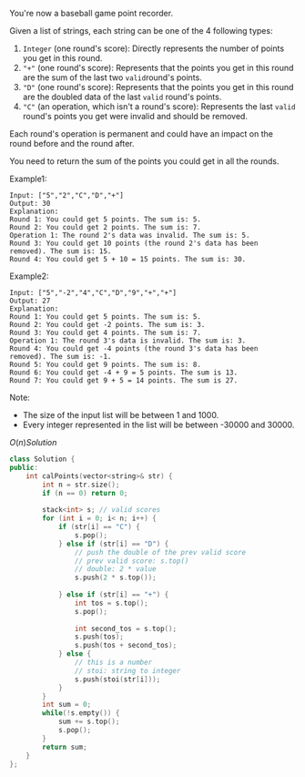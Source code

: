 You're now a baseball game point recorder.

Given a list of strings, each string can be one of the 4 following types:

1. `Integer` (one round's score): Directly represents the number of points you get in this round.
2. `"+"` (one round's score): Represents that the points you get in this round are the sum of the last two `valid`round's points.
3. `"D"` (one round's score): Represents that the points you get in this round are the doubled data of the last `valid` round's points.
4. `"C"` (an operation, which isn't a round's score): Represents the last `valid` round's points you get were invalid and should be removed.

Each round's operation is permanent and could have an impact on the round before and the round after.

You need to return the sum of the points you could get in all the rounds.

Example1:
```
Input: ["5","2","C","D","+"]
Output: 30
Explanation: 
Round 1: You could get 5 points. The sum is: 5.
Round 2: You could get 2 points. The sum is: 7.
Operation 1: The round 2's data was invalid. The sum is: 5.  
Round 3: You could get 10 points (the round 2's data has been removed). The sum is: 15.
Round 4: You could get 5 + 10 = 15 points. The sum is: 30.
```

Example2:
```
Input: ["5","-2","4","C","D","9","+","+"]
Output: 27
Explanation: 
Round 1: You could get 5 points. The sum is: 5.
Round 2: You could get -2 points. The sum is: 3.
Round 3: You could get 4 points. The sum is: 7.
Operation 1: The round 3's data is invalid. The sum is: 3.  
Round 4: You could get -4 points (the round 3's data has been removed). The sum is: -1.
Round 5: You could get 9 points. The sum is: 8.
Round 6: You could get -4 + 9 = 5 points. The sum is 13.
Round 7: You could get 9 + 5 = 14 points. The sum is 27.
```

Note:

* The size of the input list will be between 1 and 1000.
* Every integer represented in the list will be between -30000 and 30000.

$O(n) Solution$

```c++
class Solution {
public:
    int calPoints(vector<string>& str) {
        int n = str.size();
        if (n == 0) return 0;
        
        stack<int> s; // valid scores
        for (int i = 0; i< n; i++) {
            if (str[i] == "C") {
                s.pop();
            } else if (str[i] == "D") {
                // push the double of the prev valid score
                // prev valid score: s.top()
                // double: 2 * value
                s.push(2 * s.top());
                
            } else if (str[i] == "+") {
                int tos = s.top();
                s.pop();
                
                int second_tos = s.top(); 
                s.push(tos);
                s.push(tos + second_tos);   
            } else {
                // this is a number
                // stoi: string to integer
                s.push(stoi(str[i]));
            }
        }
        int sum = 0;
        while(!s.empty()) {
            sum += s.top();
            s.pop();
        }
        return sum;
    }
};
```